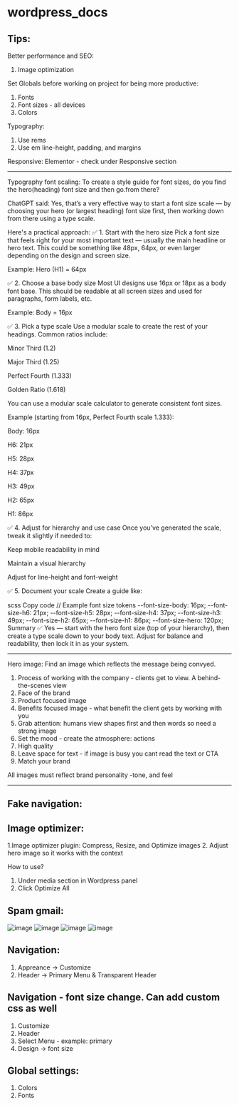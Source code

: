 
# wordpress_docs

## Tips:
Better performance and SEO:
1. Image optimization

Set Globals before working on project for being more productive:
1. Fonts
2. Font sizes - all devices
3. Colors

Typography:
1. Use rems
2. Use em line-height, padding, and margins

Responsive:
Elementor - check under Responsive section

____________________________

Typography font scaling:
To create a style guide for font sizes, do you find the hero(heading) font size and then go.from there?


ChatGPT said:
Yes, that’s a very effective way to start a font size scale — by choosing your hero (or largest heading) font size first, then working down from there using a type scale.

Here's a practical approach:
✅ 1. Start with the hero size
Pick a font size that feels right for your most important text — usually the main headline or hero text. This could be something like 48px, 64px, or even larger depending on the design and screen size.

Example:
Hero (H1) = 64px

✅ 2. Choose a base body size
Most UI designs use 16px or 18px as a body font base. This should be readable at all screen sizes and used for paragraphs, form labels, etc.

Example:
Body = 16px

✅ 3. Pick a type scale
Use a modular scale to create the rest of your headings. Common ratios include:

Minor Third (1.2)

Major Third (1.25)

Perfect Fourth (1.333)

Golden Ratio (1.618)

You can use a modular scale calculator to generate consistent font sizes.

Example (starting from 16px, Perfect Fourth scale 1.333):

Body: 16px

H6: 21px

H5: 28px

H4: 37px

H3: 49px

H2: 65px

H1: 86px

✅ 4. Adjust for hierarchy and use case
Once you’ve generated the scale, tweak it slightly if needed to:

Keep mobile readability in mind

Maintain a visual hierarchy

Adjust for line-height and font-weight

✅ 5. Document your scale
Create a guide like:

scss
Copy code
// Example font size tokens
--font-size-body: 16px;
--font-size-h6: 21px;
--font-size-h5: 28px;
--font-size-h4: 37px;
--font-size-h3: 49px;
--font-size-h2: 65px;
--font-size-h1: 86px;
--font-size-hero: 120px;
Summary
✅ Yes — start with the hero font size (top of your hierarchy), then create a type scale down to your body text. Adjust for balance and readability, then lock it in as your system.

______________________________

Hero image:
Find an image which reflects the message being convyed. 
1. Process of working with the company - clients get to view. A behind-the-scenes view
2. Face of the brand
3. Product focused image
4. Benefits focused image - what benefit the client gets by working with you
5. Grab attention: humans view shapes first and then words so need a strong image
6. Set the mood - create the atmosphere: actions
7. High quality
8. Leave space for text - if image is busy you cant read the text or CTA
9. Match your brand

All images must reflect brand personality -tone, and feel

--------------------------------------------------------------

## Fake navigation:

## Image optimizer:
1.Image optimizer plugin: Compress, Resize, and Optimize images
2. Adjust hero image so it works with the context

How to use? 
1. Under media section in Wordpress panel
2. Click Optimize All


## Spam gmail:
![image](https://github.com/user-attachments/assets/1e2a2997-1113-4f5b-ac4a-031811c5e37c)
![image](https://github.com/user-attachments/assets/ab8af659-7519-483d-80cd-e50719b1c3c5)
![image](https://github.com/user-attachments/assets/c52d01d1-774c-4d68-af6b-07edbc0fc2b7)
![image](https://github.com/user-attachments/assets/0854fdb4-23bf-4c45-9188-7426a6655326)


## Navigation:

1. Appreance -> Customize
2. Header -> Primary Menu & Transparent Header

## Navigation - font size change. Can add custom css as well
1. Customize
2. Header
3. Select Menu - example: primary
4. Design -> font size

## Global settings:
1. Colors
2. Fonts




